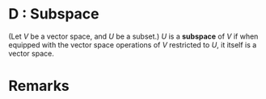 # D : Subspace
(Let $V$ be a vector space, and $U$ be a subset.) $U$ is a **subspace** of $V$ if when equipped with the vector space operations of $V$ restricted to $U$, it itself is a vector space.

# Remarks
